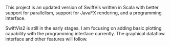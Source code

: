 This project is an updated version of SwiftVis written in Scala with better support for parallelism, support for JavaFX rendering,
and a programming interface.

SwiftVis2 is still in the early stages. I am focusing on adding basic plotting capability with the programming interface currently.
The graphical dataflow interface and other features will follow. 